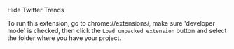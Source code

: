 Hide Twitter Trends

To run this extension, go to chrome://extensions/, make sure 'developer mode' is checked, then click the `Load unpacked extension` button and select the folder where you have your project.
